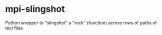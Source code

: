 # mpi-slingshot
Python wrapper to "slingshot" a "rock" (function) across rows of paths of text files
